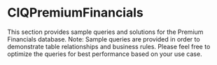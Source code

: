 # CIQPremiumFinancials

This section provides sample queries and solutions for the Premium Financials database.
Note: Sample queries are provided in order to demonstrate table relationships and business rules. Please feel free to optimize the queries for best performance based on your use case.
